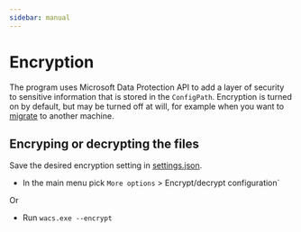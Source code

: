 ```yaml
---
sidebar: manual
---
```


# Encryption
The program uses Microsoft Data Protection API to add a layer of security 
to sensitive information that is stored in the `ConfigPath`. Encryption is
turned on by default, but may be turned off at will, for example when you 
want to [migrate](/manual/migration) to another machine.

## Encryping or decrypting the files
Save the desired encryption setting in [settings.json](/reference/settings).

- In the main menu pick `More options` > Encrypt/decrypt configuration`

Or 

- Run `wacs.exe --encrypt`